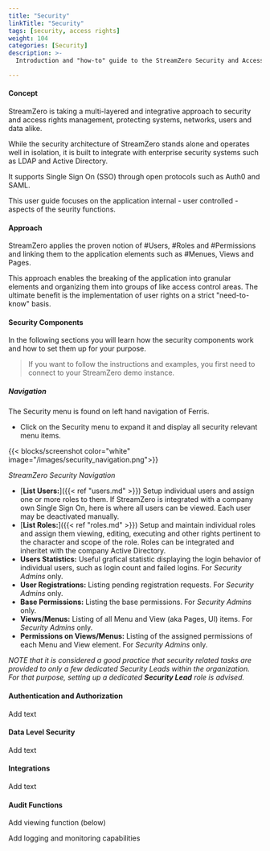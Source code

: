 ```yaml
---
title: "Security"
linkTitle: "Security"
tags: [security, access rights] 
weight: 104
categories: [Security]
description: >-
  Introduction and "how-to" guide to the StreamZero Security and Access Rights Management.

---
```


#### Concept

StreamZero is taking a multi-layered and integrative approach to security and access rights management, protecting systems, networks, users and data alike.

While the security architecture of StreamZero stands alone and operates well in isolation, it is built to integrate with enterprise security systems such as LDAP and Active Directory. 

It supports Single Sign On (SSO) through open protocols such as Auth0 and SAML.

This user guide focuses on the application internal - user controlled - aspects of the seurity functions.



#### Approach

StreamZero applies the proven notion of #Users, #Roles and #Permissions and linking them to the application elements such as #Menues, Views and Pages.

This approach enables the breaking of the application into granular elements and organizing them into groups of like access control areas. The ultimate benefit is the implementation of user rights on a strict "need-to-know" basis.



#### Security Components

In the following sections you will learn how the security components work and how to set them up for your purpose.

> If you want to follow the instructions and examples, you first need to connect to your StreamZero demo instance. 

##### Navigation

The Security menu is found on left hand navigation of Ferris. 

- Click on the Security menu to expand it and display all security relevant menu items.

{{< blocks/screenshot color="white" image="/images/security_navigation.png">}}

*StreamZero Security Navigation*

- [**List Users:**]({{< ref "users.md" >}}) Setup individual users and assign one or more roles to them. If StreamZero is integrated with a company own Single Sign On, here is where all users can be viewed. Each user may be deactivated manually.
- [**List Roles:**]({{< ref "roles.md" >}}) Setup and maintain individual roles and assign them viewing, editing, executing and other rights pertinent to the character and scope of the role. Roles can be integrated and inheritet with the company Active Directory.
- **Users Statistics:** Useful grafical statistic displaying the login behavior of individual users, such as login count and failed logins. For *Security Admins* only.
- **User Registrations:** Listing pending registration requests. For *Security Admins* only.
- **Base Permissions:** Listing the base permissions. For *Security Admins* only.
- **Views/Menus:** Listing of all Menu and View (aka Pages, UI) items. For *Security Admins* only.
- **Permissions on Views/Menus:** Listing of the assigned permissions of each Menu and View element. For *Security Admins* only.

*NOTE that it is considered a good practice that security related tasks are provided to only a few dedicated Security Leads within the organization. For that purpose, setting up a dedicated **Security Lead** role is advised.*



#### Authentication and Authorization

Add text 



#### Data Level Security

Add text



#### Integrations

Add text



#### Audit Functions

Add viewing function (below)

Add logging and monitoring capabilities

